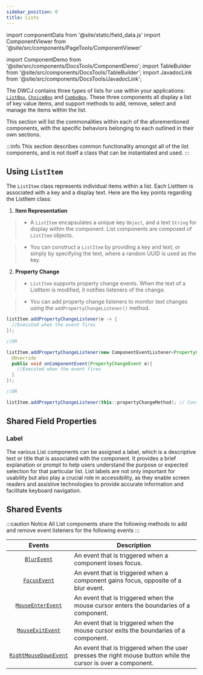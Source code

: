 ```yaml
---
sidebar_position: 0
title: Lists
---
```


import componentData from '@site/static/field_data.js'
import ComponentViewer from '@site/src/components/PageTools/ComponentViewer'

import ComponentDemo from '@site/src/components/DocsTools/ComponentDemo';
import TableBuilder from '@site/src/components/DocsTools/TableBuilder';
import JavadocLink from '@site/src/components/DocsTools/JavadocLink';

<JavadocLink type="engine" location="org/dwcj/component/list/DwcList"/>

The DWCJ contains three types of lists for use within your applications: [`ListBox`](docs/components/list-components/listbox), [`ChoiceBox`](docs/components/list-components/choicebox) and [`ComboBox`](docs/components/list-components/combobox). These three components all display a list of key value items, and support methods to add, remove, select and manage the items within the list. 

This section will list the commonalities within each of the aforementioned components, with the specific behaviors belonging to each outlined in their own sections.

:::info
This section describes common functionality amongst all of the list components, and is not itself a class that can be instantiated and used.
:::

## Using `ListItem`

The `ListItem` class represents individual items within a list. Each ListItem is associated with a key and a display text. Here are the key points regarding the ListItem class:

1. **Item Representation**

  >- A `ListItem` encapsulates a unique key `Object`, and a text `String` for display within the component. List components are composed of `ListItem` objects.

  >- You can construct a `ListItem` by providing a key and text, or simply by specifying the text, where a random UUID is used as the key.

2. **Property Change**

  >- `ListItem` supports property change events. When the text of a ListItem is modified, it notifies listeners of the change.

  >- You can add property change listeners to monitor text changes using the `addPropertyChangeListener()` method.

```java
listItem.addPropertyChangeListener(e -> {
  //Executed when the event fires
});

//OR

listItem.addPropertyChangeListener(new ComponentEventListener<PropertyChangeEvent>() {
  @Override
  public void onComponentEvent(PropertyChangeEvent e){
    //Executed when the event fires
  }
});

//OR

listItem.addPropertyChangeListener(this::propertyChangeMethod); // Consumer method
```


## Shared Field Properties 

### Label

The various List components can be assigned a label, which is a descriptive text or title that is associated with the component. It provides a brief explanation or prompt to help users understand the purpose or expected selection for that particular list. List labels are not only important for usability but also play a crucial role in accessibility, as they enable screen readers and assistive technologies to provide accurate information and facilitate keyboard navigation.

<!-- ADD DEMO WITH ALL THREE AND A LABEL -->

## Shared Events

:::caution Notice
All List components share the following methods to add and remove event listeners for the following events
:::

| Events | Description |
|:-:|-|
|[`BlurEvent`](../events/BlurEvent)|An event that is triggered when a component loses focus.|
|[`FocusEvent`](../events/FocusEvent)|An event that is triggered when a component gains focus, opposite of a blur event. |
|[`MouseEnterEvent`](../events/MouseEnterEvent)|An event that is triggered when the mouse cursor enters the boundaries of a component. |
|[`MouseExitEvent`](../events/MouseExitEvent)|An event that is triggered when the mouse cursor exits the boundaries of a component. |
|[`RightMouseDownEvent`](../events/RightMouseDownEvent)|An event that is triggered when the user presses the right mouse button while the cursor is over a component.|
